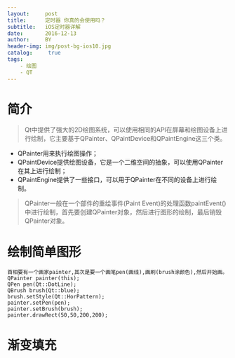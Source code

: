 ```yaml
---
layout:     post
title:      定时器 你真的会使用吗？
subtitle:   iOS定时器详解
date:       2016-12-13
author:     BY
header-img: img/post-bg-ios10.jpg
catalog: 	 true
tags:
    - 绘图
    - QT
---
```

# 简介
>Qt中提供了强大的2D绘图系统，可以使用相同的API在屏幕和绘图设备上进行绘制，它主要基于QPainter、QPaintDevice和QPaintEngine这三个类。
* QPainter用来执行绘图操作；
* QPaintDevice提供绘图设备，它是一个二维空间的抽象，可以使用QPainter在其上进行绘制；
* QPaintEngine提供了一些接口，可以用于QPainter在不同的设备上进行绘制。
> QPainter一般在一个部件的重绘事件(Paint Event)的处理函数paintEvent()中进行绘制，首先要创建QPainter对象，然后进行图形的绘制，最后销毁QPainter对象。
# 绘制简单图形
```
首相要有一个画家painter,其次是要一个画笔pen(画线),画刷(brush涂颜色),然后开始画。
QPainter painter(this);
QPen pen(Qt::DotLine);
QBrush brush(Qt::blue);
brush.setStyle(Qt::HorPattern);
painter.setPen(pen);
painter.setBrush(brush);
painter.drawRect(50,50,200,200);
```
# 渐变填充
